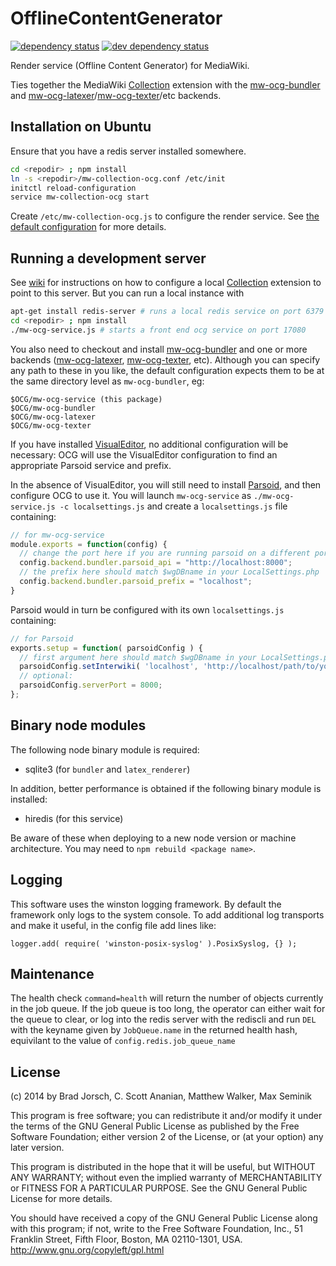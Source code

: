 # OfflineContentGenerator
[![dependency status][1]][2] [![dev dependency status][3]][4]

Render service (Offline Content Generator) for MediaWiki.

Ties together the MediaWiki [Collection] extension with
the [mw-ocg-bundler] and [mw-ocg-latexer]/[mw-ocg-texter]/etc backends.

## Installation on Ubuntu

Ensure that you have a redis server installed somewhere.

```sh
cd <repodir> ; npm install
ln -s <repodir>/mw-collection-ocg.conf /etc/init
initctl reload-configuration
service mw-collection-ocg start
```

Create `/etc/mw-collection-ocg.js` to configure the render service.
See [the default configuration](./defaults.js) for more details.

## Running a development server
See [wiki](https://wikitech.wikimedia.org/wiki/OCG#Installing_a_development_instance)
for instructions on how to configure a local [Collection] extension to point
to this server.  But you can run a local instance with
```sh
apt-get install redis-server # runs a local redis service on port 6379
cd <repodir> ; npm install
./mw-ocg-service.js # starts a front end ocg service on port 17080
```

You also need to checkout and install [mw-ocg-bundler] and one or more
backends ([mw-ocg-latexer], [mw-ocg-texter], etc).  Although you can
specify any path to these in you like, the default configuration
expects them to be at the same directory level as `mw-ocg-bundler`,
eg:
```
$OCG/mw-ocg-service (this package)
$OCG/mw-ocg-bundler
$OCG/mw-ocg-latexer
$OCG/mw-ocg-texter
```

If you have installed [VisualEditor], no additional configuration will
be necessary: OCG will use the VisualEditor configuration to find an
appropriate Parsoid service and prefix.

In the absence of VisualEditor, you will still need to install
[Parsoid], and then configure OCG to use it.  You will launch
`mw-ocg-service` as `./mw-ocg-service.js -c localsettings.js` and
create a `localsettings.js` file containing:
```javascript
// for mw-ocg-service
module.exports = function(config) {
  // change the port here if you are running parsoid on a different port
  config.backend.bundler.parsoid_api = "http://localhost:8000";
  // the prefix here should match $wgDBname in your LocalSettings.php
  config.backend.bundler.parsoid_prefix = "localhost";
}
```

Parsoid would in turn be configured with its own `localsettings.js`
containing:
```javascript
// for Parsoid
exports.setup = function( parsoidConfig ) {
  // first argument here should match $wgDBname in your LocalSettings.php
  parsoidConfig.setInterwiki( 'localhost', 'http://localhost/path/to/your/mediawiki/api.php' );
  // optional:
  parsoidConfig.serverPort = 8000;
};
```

## Binary node modules
The following node binary module is required:
* sqlite3 (for `bundler` and `latex_renderer`)

In addition, better performance is obtained if the following binary
module is installed:
* hiredis (for this service)

Be aware of these when deploying to a new node version or machine
architecture.  You may need to `npm rebuild <package name>`.

## Logging
This software uses the winston logging framework. By default the framework
only logs to the system console. To add additional log transports and make it
useful, in the config file add lines like:

```
logger.add( require( 'winston-posix-syslog' ).PosixSyslog, {} );
```

## Maintenance
The health check ```command=health``` will return the number of objects
currently in the job queue. If the job queue is too long, the operator can
either wait for the queue to clear, or log into the redis server with the
rediscli and run ```DEL``` with the keyname given by ```JobQueue.name``` in
the returned health hash, equivilant to the value of ```config.redis.job_queue_name```

## License

(c) 2014 by Brad Jorsch, C. Scott Ananian, Matthew Walker, Max Seminik

This program is free software; you can redistribute it and/or modify
it under the terms of the GNU General Public License as published by
the Free Software Foundation; either version 2 of the License, or
(at your option) any later version.

This program is distributed in the hope that it will be useful,
but WITHOUT ANY WARRANTY; without even the implied warranty of
MERCHANTABILITY or FITNESS FOR A PARTICULAR PURPOSE. See the
GNU General Public License for more details.

You should have received a copy of the GNU General Public License along
with this program; if not, write to the Free Software Foundation, Inc.,
51 Franklin Street, Fifth Floor, Boston, MA 02110-1301, USA.
http://www.gnu.org/copyleft/gpl.html

[Collection]:     https://www.mediawiki.org/wiki/Extension:Collection
[VisualEditor]:   https://www.mediawiki.org/wiki/Extension:VisualEditor
[Parsoid]:        https://www.mediawiki.org/wiki/Parsoid
[mw-ocg-bundler]: https://github.com/wikimedia/mediawiki-extensions-Collection-OfflineContentGenerator-bundler
[mw-ocg-latexer]: https://github.com/wikimedia/mediawiki-extensions-Collection-OfflineContentGenerator-latex_renderer
[mw-ocg-texter]:  https://github.com/wikimedia/mediawiki-extensions-Collection-OfflineContentGenerator-text_renderer

[1]: https://david-dm.org/wikimedia/mediawiki-extensions-Collection-OfflineContentGenerator.png
[2]: https://david-dm.org/wikimedia/mediawiki-extensions-Collection-OfflineContentGenerator
[3]: https://david-dm.org/wikimedia/mediawiki-extensions-Collection-OfflineContentGenerator/dev-status.png
[4]: https://david-dm.org/wikimedia/mediawiki-extensions-Collection-OfflineContentGenerator#info=devDependencies
